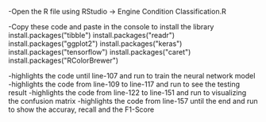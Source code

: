 -Open the R file using RStudio -> Engine Condition Classification.R

-Copy these code and paste in the console to install the library
	install.packages("tibble")
	install.packages("readr")
	install.packages("ggplot2")
	install.packages("keras")
	install.packages("tensorflow")
	install.packages("caret")
	install.packages("RColorBrewer")



-highlights the code until line-107 and run to train the neural network model
-highlights the code from line-109 to line-117 and run to see the testing result
-highlights the code from line-122 to line-151 and run to visualizing the confusion matrix
-highlights the code from line-157 until the end and run to show the accuray, recall and the F1-Score
